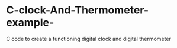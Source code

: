 # C-clock-And-Thermometer-example-
C code to create a functioning digital clock and digital thermometer
